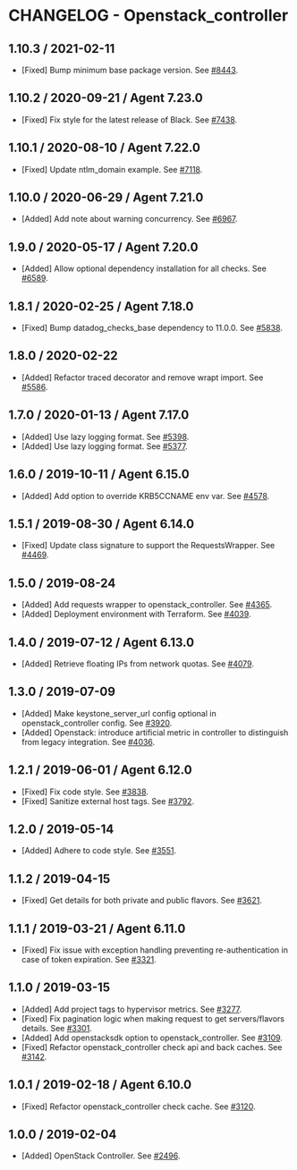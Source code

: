 # CHANGELOG - Openstack_controller

## 1.10.3 / 2021-02-11

* [Fixed] Bump minimum base package version. See [#8443](https://github.com/DataDog/integrations-core/pull/8443).

## 1.10.2 / 2020-09-21 / Agent 7.23.0

* [Fixed] Fix style for the latest release of Black. See [#7438](https://github.com/DataDog/integrations-core/pull/7438).

## 1.10.1 / 2020-08-10 / Agent 7.22.0

* [Fixed] Update ntlm_domain example. See [#7118](https://github.com/DataDog/integrations-core/pull/7118).

## 1.10.0 / 2020-06-29 / Agent 7.21.0

* [Added] Add note about warning concurrency. See [#6967](https://github.com/DataDog/integrations-core/pull/6967).

## 1.9.0 / 2020-05-17 / Agent 7.20.0

* [Added] Allow optional dependency installation for all checks. See [#6589](https://github.com/DataDog/integrations-core/pull/6589).

## 1.8.1 / 2020-02-25 / Agent 7.18.0

* [Fixed] Bump datadog_checks_base dependency to 11.0.0. See [#5838](https://github.com/DataDog/integrations-core/pull/5838).

## 1.8.0 / 2020-02-22

* [Added] Refactor traced decorator and remove wrapt import. See [#5586](https://github.com/DataDog/integrations-core/pull/5586).

## 1.7.0 / 2020-01-13 / Agent 7.17.0

* [Added] Use lazy logging format. See [#5398](https://github.com/DataDog/integrations-core/pull/5398).
* [Added] Use lazy logging format. See [#5377](https://github.com/DataDog/integrations-core/pull/5377).

## 1.6.0 / 2019-10-11 / Agent 6.15.0

* [Added] Add option to override KRB5CCNAME env var. See [#4578](https://github.com/DataDog/integrations-core/pull/4578).

## 1.5.1 / 2019-08-30 / Agent 6.14.0

* [Fixed] Update class signature to support the RequestsWrapper. See [#4469](https://github.com/DataDog/integrations-core/pull/4469).

## 1.5.0 / 2019-08-24

* [Added] Add requests wrapper to openstack_controller. See [#4365](https://github.com/DataDog/integrations-core/pull/4365).
* [Added] Deployment environment with Terraform. See [#4039](https://github.com/DataDog/integrations-core/pull/4039).

## 1.4.0 / 2019-07-12 / Agent 6.13.0

* [Added] Retrieve floating IPs from network quotas. See [#4079](https://github.com/DataDog/integrations-core/pull/4079).

## 1.3.0 / 2019-07-09

* [Added] Make keystone_server_url config optional in openstack_controller config. See [#3920](https://github.com/DataDog/integrations-core/pull/3920).
* [Added] Openstack: introduce artificial metric in controller to distinguish from legacy integration. See [#4036](https://github.com/DataDog/integrations-core/pull/4036).

## 1.2.1 / 2019-06-01 / Agent 6.12.0

* [Fixed] Fix code style. See [#3838](https://github.com/DataDog/integrations-core/pull/3838).
* [Fixed] Sanitize external host tags. See [#3792](https://github.com/DataDog/integrations-core/pull/3792).

## 1.2.0 / 2019-05-14

* [Added] Adhere to code style. See [#3551](https://github.com/DataDog/integrations-core/pull/3551).

## 1.1.2 / 2019-04-15

* [Fixed] Get details for both private and public flavors. See [#3621](https://github.com/DataDog/integrations-core/pull/3621).

## 1.1.1 / 2019-03-21 / Agent 6.11.0

* [Fixed] Fix issue with exception handling preventing re-authentication in case of token expiration. See [#3321](https://github.com/DataDog/integrations-core/pull/3321).

## 1.1.0 / 2019-03-15

* [Added] Add project tags to hypervisor metrics. See [#3277](https://github.com/DataDog/integrations-core/pull/3277).
* [Fixed] Fix pagination logic when making request to get servers/flavors details. See [#3301](https://github.com/DataDog/integrations-core/pull/3301).
* [Added] Add openstacksdk option to openstack_controller. See [#3109](https://github.com/DataDog/integrations-core/pull/3109).
* [Fixed] Refactor openstack_controller check api and back caches. See [#3142](https://github.com/DataDog/integrations-core/pull/3142).

## 1.0.1 / 2019-02-18 / Agent 6.10.0

* [Fixed] Refactor openstack_controller check cache. See [#3120](https://github.com/DataDog/integrations-core/pull/3120).

## 1.0.0 / 2019-02-04

* [Added] OpenStack Controller. See [#2496](https://github.com/DataDog/integrations-core/pull/2496).

